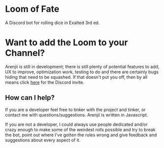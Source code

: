 # Loom of Fate

A Discord bot for rolling dice in Exalted 3rd ed. 

# Want to add the Loom to your Channel?

Arenjii is still in development; there is still plenty of potential features to add, UX to improve, optimization work, testing to do and there are certainly bugs hiding that need to be squashed.
If that doesn't put you off, then by all means click [here](https://discordapp.com/oauth2/authorize?client_id=558532626458083329&scope=bot) for the Discord invite.

## How can I help?

If you are a developer feel free to tinker with the project and tinker, or contact me with questions/suggestions. Arenjii is written in Javascript.

If you are not a developer, I could always use people dedicated and/or crazy enough to make some of the weirdest rolls possible and try to break the bot, point out where I've gotten the rules wrong and give feedback and suggestions about every aspect of it.
